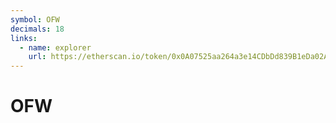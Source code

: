 ```yaml
---
symbol: OFW
decimals: 18
links:
  - name: explorer
    url: https://etherscan.io/token/0x0A07525aa264a3e14CDbDd839B1eDa02A34e2778
---
```


# OFW
